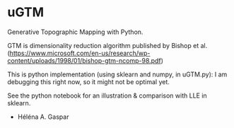 # uGTM
Generative Topographic Mapping with Python.

GTM is dimensionality reduction algorithm published by Bishop et al. (https://www.microsoft.com/en-us/research/wp-content/uploads/1998/01/bishop-gtm-ncomp-98.pdf)

This is python implementation (using sklearn and numpy, in uGTM.py): I am debugging this right now, so it might not be optimal yet.

See the python notebook for an illustration & comparison with LLE in sklearn.

- Héléna A. Gaspar


